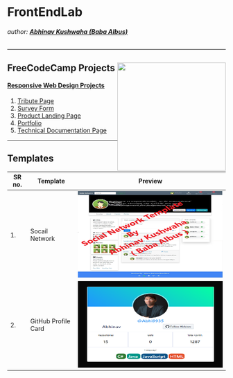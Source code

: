 # FrontEndLab
###### author: [**Abhinav Kushwaha (Baba Albus)**](http://babaalbus.com/ "http://babaalbus.com/")
---
## FreeCodeCamp Projects <img align="right" width="250" height="250" src="https://s3.amazonaws.com/freecodecamp/curriculum-diagram-full.jpg">
  #### [Responsive Web Design Projects](https://www.freecodecamp.org/certification/babaalbus/responsive-web-design)
1. [Tribute Page](https://abhi9935.github.io/FreeCodeCamp_TributePage/)
2. [Survey Form](https://abhi9935.github.io/FreeCodeCamp_SurveyForm/)
3. [Product Landing Page](https://abhi9935.github.io/FreeCodeCamp_ProductLandingPage/)
4. [Portfolio](https://abhi9935.github.io/FreeCodeCamp_PersonalPortfolioWebpage/)
5. [Technical Documentation Page](https://abhi9935.github.io/FreeCodeCamp_TechnicalDocumentationPage/)
---
## Templates
| SR no. | Template | Preview |
| ------ | -------- | ------- |
| 1. | Socail Network | <img src="Templates_UI/Social%20Network/babasnw1.png" width="600" height="200" /> |
| 2. | GitHub Profile Card | <img src="Templates_UI/GitHubCARD/GitHubCard.PNG" width="600" height="200" /> |
